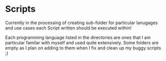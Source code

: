 # Scripts

Currently in the processing of creating sub-folder for particular lanugages and use cases each Script written should be executed within!

Each programming language listed in the directories are ones that I am particular familar with myself and used quite extensively. Some folders are empty as I plan on adding to them when I fix and clean up my buggy scripts ;) 
